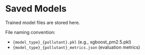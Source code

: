 # Saved Models

Trained model files are stored here.

File naming convention:
- `{model_type}_{pollutant}.pkl` (e.g., xgboost_pm2.5.pkl)
- `{model_type}_{pollutant}_metrics.json` (evaluation metrics)